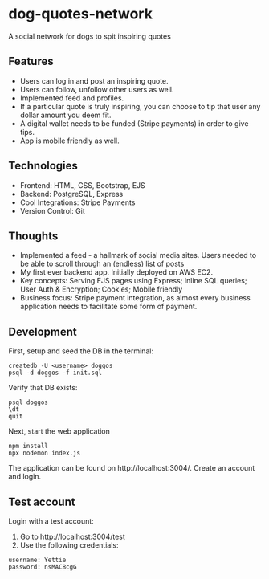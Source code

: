 # dog-quotes-network

A social network for dogs to spit inspiring quotes

## Features

- Users can log in and post an inspiring quote.
- Users can follow, unfollow other users as well.
- Implemented feed and profiles.
- If a particular quote is truly inspiring, you can choose to tip that user any dollar amount you deem fit.
- A digital wallet needs to be funded (Stripe payments) in order to give tips.
- App is mobile friendly as well.

## Technologies

- Frontend: HTML, CSS, Bootstrap, EJS
- Backend: PostgreSQL, Express
- Cool Integrations: Stripe Payments
- Version Control: Git

## Thoughts

- Implemented a feed - a hallmark of social media sites. Users needed to be able to scroll through an (endless) list of posts
- My first ever backend app. Initially deployed on AWS EC2.
- Key concepts: Serving EJS pages using Express; Inline SQL queries; User Auth & Encryption; Cookies; Mobile friendly
- Business focus: Stripe payment integration, as almost every business application needs to facilitate some form of payment.

## Development

First, setup and seed the DB in the terminal:

```
createdb -U <username> doggos
psql -d doggos -f init.sql
```

Verify that DB exists:

```
psql doggos
\dt
quit
```

Next, start the web application

```
npm install
npx nodemon index.js
```

The application can be found on http://localhost:3004/.
Create an account and login.

## Test account

Login with a test account:

1. Go to http://localhost:3004/test
2. Use the following credentials:

```
username: Yettie
password: nsMAC8cgG
```
